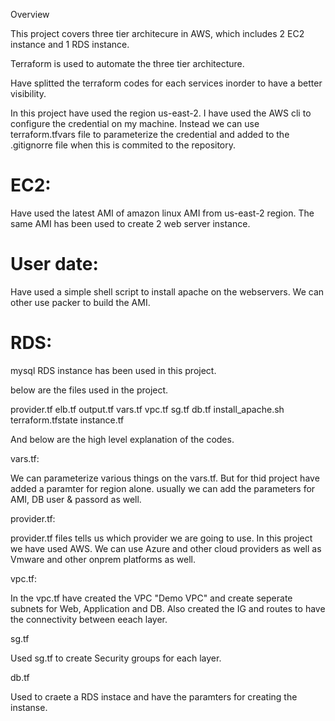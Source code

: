 Overview

This project covers three tier architecure in AWS, which includes 2 EC2 instance and 1 RDS instance.


Terraform is used to automate the three tier architecture.


Have splitted the terraform codes for each services inorder to have a better visibility.


In this project have used the region us-east-2. I have used the AWS cli to configure the credential on my machine. Instead we can use terraform.tfvars file to parameterize the credential and added to the .gitignorre file when this is commited to the repository.


EC2:
===

Have used the latest AMI of amazon linux AMI from us-east-2 region. The same AMI has been used to create 2 web server instance.


User date:
==========

Have used a simple shell script to install apache on the webservers. We can other use packer to build the AMI.


RDS:
====

mysql RDS instance has been used in this project.


below are the files used in the project.

provider.tf
elb.tf
output.tf
vars.tf
vpc.tf
sg.tf
db.tf
install_apache.sh
terraform.tfstate
instance.tf


And below are the high level explanation of the codes.


vars.tf:

We can parameterize various things on the vars.tf. But for thid project have added a paramter for region alone. usually we can add the parameters for AMI, DB user & passord as well.

provider.tf:

provider.tf files tells us which provider we are going to use. In this project we have used AWS. We can use Azure and other cloud providers as well as Vmware and other onprem platforms as well.

vpc.tf:


In the vpc.tf have created the VPC "Demo VPC" and create seperate subnets for Web, Application and DB. Also created the IG and routes to have the connectivity between eeach layer.


sg.tf

Used sg.tf to create Security groups for each layer.


db.tf

Used to craete a RDS instace and have the paramters for creating the instanse.






